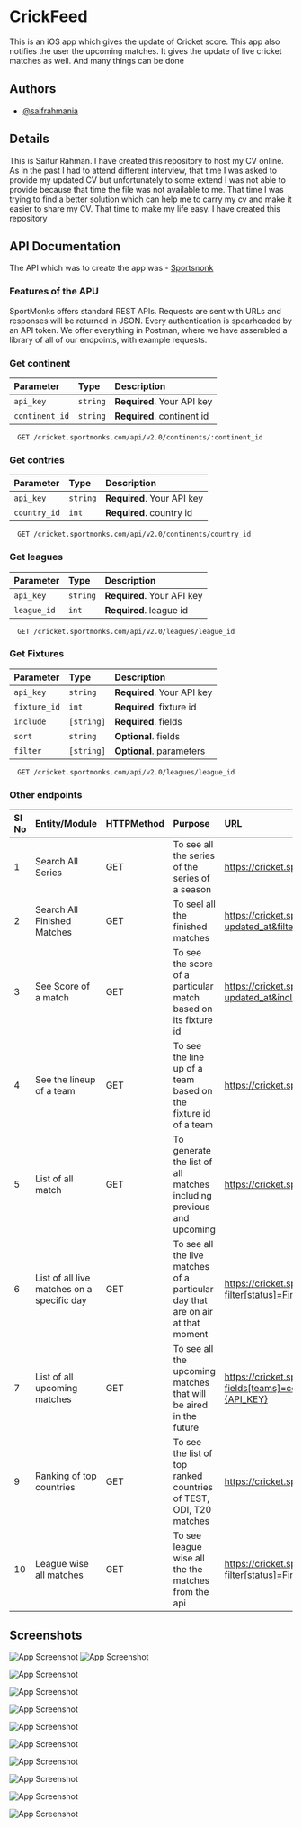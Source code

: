 
# CrickFeed
This is an iOS app which gives the update of Cricket score. This app also notifies the user the upcoming matches. It gives the update of live cricket matches as well. And many things can be done


## Authors

- [@saifrahmania](https://www.github.com/saifrahmania)


## Details

This is Saifur Rahman. I have created this repository to host my CV online. As in the past I had to attend different interview, that time I was asked to provide my updated CV but unfortunately to some extend I was not able to provide because that time the file was not available to me. That time I was trying to find a better solution which can help me to carry my cv and make it easier to share my CV. That time to make my life easy. I have created this repository 
## API Documentation 
The API which was to create the app was - [Sportsnonk](https://www.sportmonks.com)

### Features of the APU
SportMonks offers standard REST APIs. Requests are sent with URLs and responses will be returned in JSON. Every authentication is spearheaded by an API token. We offer everything in Postman, where we have assembled a library of all of our endpoints, with example requests.

### Get continent
| Parameter | Type     | Description                |
| :-------- | :------- | :------------------------- |
| `api_key` | `string` | **Required**. Your API key |
| `continent_id` | `string` | **Required**. continent id |

```http
  GET /cricket.sportmonks.com/api/v2.0/continents/:continent_id
```

### Get contries
| Parameter | Type     | Description                |
| :-------- | :------- | :------------------------- |
| `api_key` | `string` | **Required**. Your API key |
| `country_id` | `int` | **Required**. country id |

```http
  GET /cricket.sportmonks.com/api/v2.0/continents/country_id
```
### Get leagues
| Parameter | Type     | Description                |
| :-------- | :------- | :------------------------- |
| `api_key` | `string` | **Required**. Your API key |
| `league_id` | `int` | **Required**. league id |

```http
  GET /cricket.sportmonks.com/api/v2.0/leagues/league_id
```

### Get Fixtures
| Parameter | Type     | Description                |
| :-------- | :------- | :------------------------- |
| `api_key` | `string` | **Required**. Your API key |
| `fixture_id` | `int` | **Required**. fixture id |
| `include` | `[string]` | **Required**. fields |
| `sort` | `string` | **Optional**. fields |
| `filter` | `[string]` | **Optional**. parameters |

```http
  GET /cricket.sportmonks.com/api/v2.0/leagues/league_id
```

### Other endpoints


| Sl No | Entity/Module                              | HTTPMethod | Purpose                                                                         | URL                                                                                                                                                                                                | Parameters                                                                 |
|:------|:-------------------------------------------|:-----------|:--------------------------------------------------------------------------------|:---------------------------------------------------------------------------------------------------------------------------------------------------------------------------------------------------|:---------------------------------------------------------------------------|
| 1     | Search All Series                          | GET        | To see all the series of the series of a season                                 | https://cricket.sportmonks.com/api/v2.0/leagues?sort=-updated_at&api_token={API_KEY}                                                                                                               | NIL                                                                        |
| 2     | Search All Finished Matches                | GET        | To seel all the finished matches                                                | https://cricket.sportmonks.com/api/v2.0/fixtures?include=visitorteam,localteam,runs,venue&sort=-updated_at&filter[status]=Finished&api_token={API_KEY}                                             | visitorteam,localteam,runs,venue                                           |
| 3     | See Score of a match                       | GET        | To see the score of a particular match based on its fixture id                  | https://cricket.sportmonks.com/api/v2.0/fixtures/[FIXTURE_ID]?sort=-updated_at&include=batting.batsman,bowling.bowler,runs,scoreboards,localteam,visitorteam,stage&api_token={API_KEY}             | batting.batsman,bowling.bowler,runs,scoreboards,localteam,visitorteam,stag |
| 4     | See the lineup of a team                   | GET        | To see the line up of a team based on the fixture id of a team                  | https://cricket.sportmonks.com/api/v2.0/fixtures/:[FIXTURE_ID]?include=lineup&api_token={API_KEY}                                                                                                  | lineup                                                                     |
| 5     | List of all match                          | GET        | To generate the list of all matches including previous and upcoming             | https://cricket.sportmonks.com/api/v2.0/fixtures?include=runs,localteam,visitorteam&api_token={API_KEY}&sort=-updated_at                                                                           | uns,localteam,visitorteam,updated_at                                       |
| 6     | List of all live matches on a specific day | GET        | To see all the live matches of a particular day that are on air at that moment  | https://cricket.sportmonks.com/api/v2.0/fixtures?filter[status]=Finished&include=localteam,visitorteam,league,runs&sort=season_id&api_token={API_KEY}                                              | visitorteam,localteam,runs,venue,updated_at                                |
| 7     | List of all upcoming matches               | GET        | To see all the upcoming matches that will be aired in the future                | https://cricket.sportmonks.com/api/v2.0/fixtures?fields[teams]=code,name,image_path&fields[fixtures]=id,type,starting_at&filter[status]=NS&include=localteam,visitorteam,venue&api_token={API_KEY} | id,type,starting_at,NS,localteam,visitorteam,venue                         |
| 9     | Ranking of top countries                   | GET        | To see the list of top ranked countries of TEST, ODI, T20 matches               | https://cricket.sportmonks.com/api/v2.0/team-rankings?api_token={API_KEY}                                                                                                                          | NIL                                                                        |
| 10    | League wise all matches                    | GET        | To see league wise all the the matches from the api                             | https://cricket.sportmonks.com/api/v2.0/fixtures?filter[status]=Finished&include=localteam,visitorteam,league,runs&sort=season_id&api_token={API_KEY}                                              | status,localteam,visitorteam,league,runs,season_id                         |




## Screenshots



![App Screenshot](https://i.ibb.co/q7wSyxj/Simulator-Screen-Shot-i-Phone-14-Pro-2023-02-26-at-22-08-52.png)
![App Screenshot](https://i.ibb.co/QM3PKyX/Simulator-Screen-Shot-i-Phone-14-Pro-2023-02-26-at-22-08-37.png)

![App Screenshot](https://i.ibb.co/jR4vjZh/Simulator-Screen-Shot-i-Phone-14-Pro-2023-02-26-at-22-08-22.png)

![App Screenshot](https://i.ibb.co/zRz5P0n/Simulator-Screen-Shot-i-Phone-14-Pro-2023-02-26-at-22-08-12.png)

![App Screenshot](https://i.ibb.co/XbsswQc/Simulator-Screen-Shot-i-Phone-14-Pro-2023-02-26-at-22-08-06.png)

![App Screenshot](https://i.ibb.co/Nxpk6nS/Simulator-Screen-Shot-i-Phone-14-Pro-2023-02-26-at-22-08-00.png)

![App Screenshot](https://i.ibb.co/hm0cH2g/Simulator-Screen-Shot-i-Phone-14-Pro-2023-02-26-at-22-07-53.png)

![App Screenshot](https://i.ibb.co/S6tGnSd/Simulator-Screen-Shot-i-Phone-14-Pro-2023-02-26-at-22-07-40.png)

![App Screenshot](https://i.ibb.co/L6GV12L/Simulator-Screen-Shot-i-Phone-14-Pro-2023-02-26-at-22-07-37.png)

![App Screenshot](https://i.ibb.co/K0fX3py/live-2.png)

![App Screenshot](https://i.ibb.co/SRZ6Bwn/live.png)









